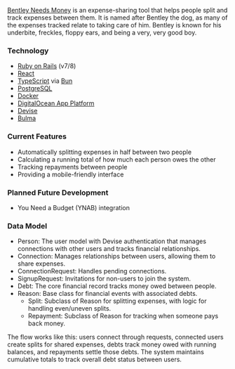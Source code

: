 [Bentley Needs Money](https://bentleyneeds.money) is an expense-sharing tool that helps people split and track expenses between them. It is named after Bentley the dog, as many of the expenses tracked relate to taking care of him. Bentley is known for his underbite, freckles, floppy ears, and being a very, very good boy.


### Technology

* [Ruby on Rails](https://rubyonrails.org/) (v7/8)
* [React](https://react.dev/)
* [TypeScript](https://www.typescriptlang.org/) via [Bun](https://bun.sh/)
* [PostgreSQL](https://www.postgresql.org/)
* [Docker](https://www.docker.com/)
* [DigitalOcean App Platform](https://www.digitalocean.com/products/app-platform)
* [Devise](https://github.com/heartcombo/devise)
* [Bulma](https://bulma.io/)


### Current Features

* Automatically splitting expenses in half between two people
* Calculating a running total of how much each person owes the other
* Tracking repayments between people
* Providing a mobile-friendly interface

### Planned Future Development

* You Need a Budget (YNAB) integration


### Data Model

* Person: The user model with Devise authentication that manages connections with other users and tracks financial relationships.
* Connection: Manages relationships between users, allowing them to share expenses.
* ConnectionRequest: Handles pending connections.
* SignupRequest: Invitations for non-users to join the system.
* Debt: The core financial record tracks money owed between people.
* Reason: Base class for financial events with associated debts.
  * Split: Subclass of Reason for splitting expenses, with logic for handling even/uneven splits.
  * Repayment: Subclass of Reason for tracking when someone pays back money.
  
The flow works like this: users connect through requests, connected users create splits for shared expenses, debts track money owed with running balances, and repayments settle those debts. The system maintains cumulative totals to track overall debt status between users.
